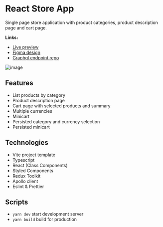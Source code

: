 # React Store App

Single page store application with product categories, product description page and cart page.

__Links:__
- [Live preview](https://mykola-oleskiv-store.vercel.app/)
- [Figma design](https://www.figma.com/file/MSyCAqVy1UgNap0pvqH6H3/Junior-Frontend-Test-Designs-Public?node-id=0%3A1)
- [Graphql endpoint repo](https://github.com/scandiweb/junior-react-endpoint)

![image](https://user-images.githubusercontent.com/57754283/194727079-9e306688-ee19-48a9-aff7-09f7adca7830.png)


## Features
- List products by category
- Product description page
- Cart page with selected products and summary
- Multiple currencies
- Minicart
- Persisted category and currency selection
- Persisted minicart


## Technologies
- Vite project template
- Typescript
- React (Class Components)
- Styled Components
- Redux Toolkit
- Apollo client
- Eslint & Prettier


## Scripts
- `yarn dev` start development server
- `yarn build` build for production
